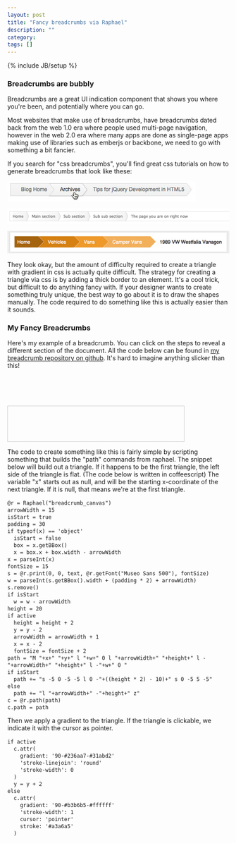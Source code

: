 ```yaml
---
layout: post
title: "Fancy breadcrumbs via Raphael"
description: ""
category: 
tags: []
---
```

{% include JB/setup %}

### Breadcrumbs are bubbly

Breadcrumbs are a great UI indication component that shows you where you're been, and potentially where you can go.

Most websites that make use of breadcrumbs, have breadcrumbs dated back from the web 1.0 era where people used 
multi-page navigation, however in the web 2.0 era where many apps are done as single-page apps making use of 
libraries such as emberjs or backbone, we need to go with something a bit fancier.

If you search for "css breadcrumbs", you'll find great css tutorials on how to generate breadcrumbs that look like
these:

<img src="/images/breadcrumb1.png" style="display:inline-block">

&#x20;

<img src="/images/breadcrumb2.png" style="display:inline-block">

&#x20;
 
<img src="/images/breadcrumb3.png" style="display:inline-block">


They look okay, but the amount of difficulty required to create a triangle with gradient in css is actually quite
difficult.  The strategy for creating a triangle via css is by adding a thick border to an element.  It's a cool
trick, but difficult to do anything fancy with.  If your designer wants to create something truly unique, the
best way to go about it is to draw the shapes manually.  The code required to do something like this is actually
easier than it sounds.

### My Fancy Breadcrumbs

Here's my example of a breadcrumb.  You can click on the steps to reveal a different section of the document.  All
the code below can be found in [my breadcrumb repository on github](http://github.com/deanmao/breadcrumb).  It's 
hard to imagine anything slicker than this!
 
&#x20;

<script src="/js/jquery.js">
</script>

&#x20;

<script src="/js/raphael-min.js">
</script>

&#x20;

<script src="/js/raphael-font.js">
</script>

&#x20;

<script src="/js/breadcrumb.js">
</script>

&#x20;

<style type="text/css" media="screen">
  #breadcrumb_canvas {
    height: 55px;
  }
  #mycontent {
    height: 80px;
    width: 400px;
    border: 1px solid #ccc;
    font-size: 18px;
  }
</style>

&#x20;

<div id="breadcrumb_canvas">
</div>

&#x20;

<div id="mycontent">
</div>

&#x20;

<script type="text/javascript" charset="utf-8">
  var bc = new Breadcrumb("breadcrumb_canvas");
  var content = $('#mycontent');
  bc.make("Step 1", function () {
    content.html('Collect underpants.');
  });
  bc.make("Step 2 (click me!)", function () {
    content.html('???');
  });
  bc.make("Step 3", function () {
    content.html('PROFIT!');
  });
  bc.make("Step 4", function () {
    content.html('Should not get here!');
  });
  bc.get("Step 4").makeDisabled();
  bc.get("Step 1").makeActive();
</script>

The code to create something like this is fairly simple by scripting something that builds the "path" commands from
raphael.  The snippet below will build out a triangle.  If it happens to be the first triangle, the left side of
the triangle is flat.  (The code below is written in coffeescript)  The variable "x" starts out as null, and will be
the starting x-coordinate of the next triangle.  If it is null, that means we're at the first triangle.

    @r = Raphael("breadcrumb_canvas")
    arrowWidth = 15
    isStart = true
    padding = 30
    if typeof(x) == 'object'
      isStart = false
      box = x.getBBox()
      x = box.x + box.width - arrowWidth
    x = parseInt(x)
    fontSize = 15
    s = @r.print(0, 0, text, @r.getFont("Museo Sans 500"), fontSize)
    w = parseInt(s.getBBox().width + (padding * 2) + arrowWidth)
    s.remove()
    if isStart
      w = w - arrowWidth
    height = 20
    if active
      height = height + 2
      y = y - 2
      arrowWidth = arrowWidth + 1
      x = x - 2
      fontSize = fontSize + 2
    path = "M "+x+" "+y+" l "+w+" 0 l "+arrowWidth+" "+height+" l -"+arrowWidth+" "+height+" l -"+w+" 0 "
    if isStart
      path += "s -5 0 -5 -5 l 0 -"+((height * 2) - 10)+" s 0 -5 5 -5"
    else
      path += "l "+arrowWidth+" -"+height+" z"
    c = @r.path(path)
    c.path = path
    
Then we apply a gradient to the triangle.  If the triangle is clickable, we indicate it with the cursor as pointer.
    
    if active
      c.attr(
        gradient: '90-#236aa7-#31abd2'
        'stroke-linejoin': 'round'
        'stroke-width': 0
      )
      y = y + 2
    else
      c.attr(
        gradient: '90-#b3b6b5-#ffffff'
        'stroke-width': 1
        cursor: 'pointer'
        stroke: '#a3a6a5'
      )

